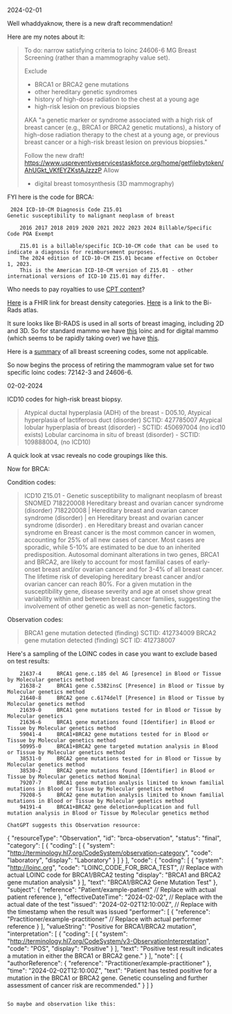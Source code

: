2024-02-01

Well whaddyaknow, there is a new draft recommendation!

Here are my notes about it:

>To do: narrow satisfying criteria to loinc 24606-6	MG Breast Screening (rather than a mammography value set). 
>
>Exclude 
>- BRCA1 or BRCA2 gene mutations
>- other hereditary genetic syndromes 
>- history of high-dose radiation to the chest at a young age
>- high-risk lesion on previous biopsies
>
>AKA "a genetic marker or syndrome associated with a high risk of breast cancer (e.g., BRCA1 or BRCA2 genetic mutations), a history of high-dose radiation therapy to the chest at a young age, or previous breast cancer or a high-risk breast lesion on previous biopsies."
>
>Follow the new draft! https://www.uspreventiveservicestaskforce.org/home/getfilebytoken/AhUGkt_VKfEYZKstAJzzzP
>Allow
>- digital breast tomosynthesis (3D mammography)

FYI here is the code for BRCA:
```
 2024 ICD-10-CM Diagnosis Code Z15.01
Genetic susceptibility to malignant neoplasm of breast

    2016 2017 2018 2019 2020 2021 2022 2023 2024 Billable/Specific Code POA Exempt 

    Z15.01 is a billable/specific ICD-10-CM code that can be used to indicate a diagnosis for reimbursement purposes.
    The 2024 edition of ICD-10-CM Z15.01 became effective on October 1, 2023.
    This is the American ICD-10-CM version of Z15.01 - other international versions of ICD-10 Z15.01 may differ.

```

Who needs to pay royalties to use [CPT content](https://www.ama-assn.org/practice-management/cpt/ama-cpt-licensing-overview)?

[Here](https://www.hl7.org/fhir/us/breast-radiology/2020MAY/StructureDefinition-MGBreastDensity.html) is a FHIR link for breast density categories. [Here](http://www.acr.org/Quality-Safety/Resources/BIRADS) is a link to the Bi-Rads atlas. 

It sure looks like BI-RADS is used in all sorts of breast imaging, including 2D and 3D. So for standard mammo we have [this](https://loinc.org/24606-6/) loinc and for digital mammo (which seems to be rapidly taking over) we have [this](https://loinc.org/72142-3/). 

Here is a [summary](https://loinc.org/search/?t=1&s=breast+screening) of all breast screening codes, some not applicable. 

So now begins the process of retiring the mammogram value set for two specific loinc codes: 72142-3 and 24606-6. 

02-02-2024

ICD10 codes for high-risk breast biopsy. 

>Atypical ductal hyperplasia (ADH) of the breast - D05.10,  Atypical hyperplasia of lactiferous duct (disorder) SCTID: 427785007
>Atypical lobular hyperplasia of breast (disorder) - SCTID: 450697004 (no icd10 exists)
> Lobular carcinoma in situ of breast (disorder) - SCTID: 109888004, (no ICD10)

A quick look at vsac reveals no code groupings like this. 

Now for BRCA:

Condition codes:

>ICD10 Z15.01 - Genetic susceptibility to malignant neoplasm of breast
>SNOMED 718220008 Hereditary breast and ovarian cancer syndrome (disorder)
>718220008 | Hereditary breast and ovarian cancer syndrome (disorder) |
>  en   Hereditary breast and ovarian cancer syndrome (disorder)
>.  en   Hereditary breast and ovarian cancer syndrome
>  en   Breast cancer is the most common cancer in women, accounting for 25% of all new cases of cancer. Most cases are sporadic, while 5-10% are estimated to be due to an inherited predisposition. Autosomal dominant alterations in two genes, BRCA1 and BRCA2, are likely to account for most familial cases of early-onset breast and/or ovarian cancer and for 3-4% of all breast cancer. The lifetime risk of developing hereditary breast cancer and/or ovarian cancer can reach 80%. For a given mutation in the susceptibility gene, disease severity and age at onset show great variability within and between breast cancer families, suggesting the involvement of other genetic as well as non-genetic factors.

Observation codes:

>BRCA1 gene mutation detected (finding) SCTID: 412734009 
>BRCA2 gene mutation detected (finding) SCT ID: 412738007

Here's a sampling of the LOINC codes in case you want to exclude based on test results:
```
 	21637-4 	BRCA1 gene.c.185 del AG [presence] in Blood or Tissue by Molecular genetics method
	21638-2 	BRCA1 gene c.5382insC [Presence] in Blood or Tissue by Molecular genetics method
	21640-8 	BRCA2 gene c.6174delT [Presence] in Blood or Tissue by Molecular genetics method 
	21639-0 	BRCA1 gene mutations tested for in Blood or Tissue by Molecular genetics
	21636-6 	BRCA1 gene mutations found [Identifier] in Blood or Tissue by Molecular genetics method
	59041-4 	BRCA1+BRCA2 gene mutations tested for in Blood or Tissue by Molecular genetics method
	50995-0 	BRCA1+BRCA2 gene targeted mutation analysis in Blood or Tissue by Molecular genetics method
	38531-0 	BRCA2 gene mutations tested for in Blood or Tissue by Molecular genetics method
	38530-2 	BRCA2 gene mutations found [Identifier] in Blood or Tissue by Molecular genetics method Nominal
	79207-7 	BRCA1 gene mutation analysis limited to known familial mutations in Blood or Tissue by Molecular genetics method
	79208-5 	BRCA2 gene mutation analysis limited to known familial mutations in Blood or Tissue by Molecular genetics method
	94191-4 	BRCA1+BRCA2 gene deletion+duplication and full mutation analysis in Blood or Tissue by Molecular genetics method

ChatGPT suggests this Observation resource:
```
{
  "resourceType": "Observation",
  "id": "brca-observation",
  "status": "final",
  "category": [
    {
      "coding": [
        {
          "system": "http://terminology.hl7.org/CodeSystem/observation-category",
          "code": "laboratory",
          "display": "Laboratory"
        }
      ]
    }
  ],
  "code": {
    "coding": [
      {
        "system": "http://loinc.org",
        "code": "LOINC_CODE_FOR_BRCA_TEST", // Replace with actual LOINC code for BRCA1/BRCA2 testing
        "display": "BRCA1 and BRCA2 gene mutation analysis"
      }
    ],
    "text": "BRCA1/BRCA2 Gene Mutation Test"
  },
  "subject": {
    "reference": "Patient/example-patient" // Replace with actual patient reference
  },
  "effectiveDateTime": "2024-02-02", // Replace with the actual date of the test
  "issued": "2024-02-02T12:10:00Z", // Replace with the timestamp when the result was issued
  "performer": [
    {
      "reference": "Practitioner/example-practitioner" // Replace with actual performer reference
    }
  ],
  "valueString": "Positive for BRCA1/BRCA2 mutation",
  "interpretation": [
    {
      "coding": [
        {
          "system": "http://terminology.hl7.org/CodeSystem/v3-ObservationInterpretation",
          "code": "POS",
          "display": "Positive"
        }
      ],
      "text": "Positive test result indicates a mutation in either the BRCA1 or BRCA2 gene."
    }
  ],
  "note": [
    {
      "authorReference": {
        "reference": "Practitioner/example-practitioner"
      },
      "time": "2024-02-02T12:10:00Z",
      "text": "Patient has tested positive for a mutation in the BRCA1 or BRCA2 gene. Genetic counseling and further assessment of cancer risk are recommended."
    }
  ]
}
```

So maybe and observation like this:
```

```

